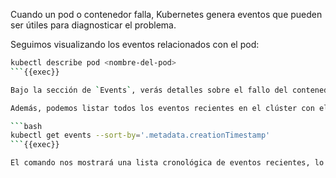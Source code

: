 Cuando un pod o contenedor falla, Kubernetes genera eventos que pueden ser útiles para diagnosticar el problema.

Seguimos visualizando los eventos relacionados con el pod:

```bash
kubectl describe pod <nombre-del-pod>
```{{exec}}

Bajo la sección de `Events`, verás detalles sobre el fallo del contenedor. Deberías encontrar mensajes como `Back-off restarting failed container` o `Error` que indican que el contenedor ha estado fallando y Kubernetes está tratando de reiniciarlo repetidamente.

Además, podemos listar todos los eventos recientes en el clúster con el siguiente comando:

```bash
kubectl get events --sort-by='.metadata.creationTimestamp'
```{{exec}}

El comando nos mostrará una lista cronológica de eventos recientes, lo que nos ayudará a identificar cuándo comenzó el fallo y cómo Kubernetes lo ha manejado.